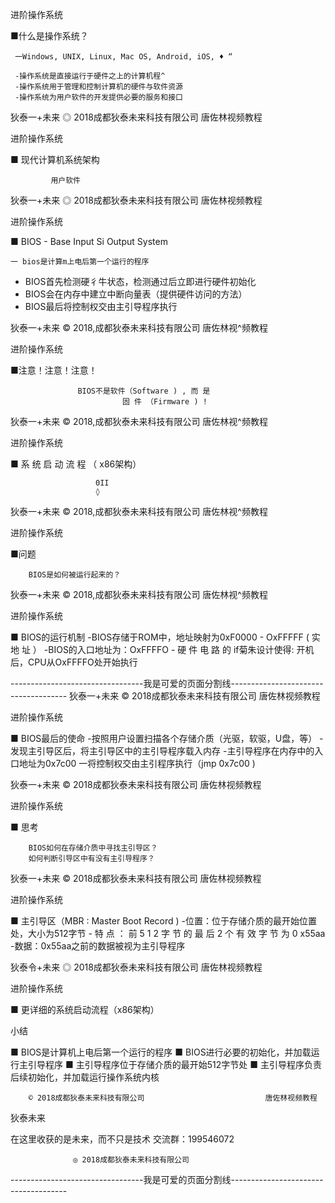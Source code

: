 进阶操作系统

■什么是操作系统？

     一Windows, UNIX, Linux, Mac OS, Android, iOS, ♦ “

     -操作系统是直接运行于硬件之上的计算机程^
     -操作系统用于管理和控制计算机的硬件与软件资源
     -操作系统为用户软件的开发提供必要的服务和接口

狄泰一+未来  ◎ 2018成都狄泰未来科技有限公司                             唐佐林视频教程

进阶操作系统

■ 现代计算机系统架构

             用户软件

狄泰一+未来  ◎ 2018成都狄泰未来科技有限公司                             唐佐林视频教程

进阶操作系统

  ■ BIOS - Base Input Si Output System

    一 bios是计算m上电后第一个运行的程序
- BIOS首先检测硬彳牛状态，检测通过后立即进行硬件初始化
- BIOS会在内存中建立中断向量表（提供硬件访问的方法）
- BIOS最后将控制权交由主引导程序执行

狄泰一+未来  © 2018,成都狄泰未来科技有限公司                            唐佐林视^频教程

进阶操作系统

■注意！注意！注意！

                   BIOS不是软件（Software ) , 而 是
                             固 件 （Firmware ) !

狄泰一+未来  © 2018,成都狄泰未来科技有限公司                            唐佐林视^频教程

进阶操作系统

■ 系 统 启 动 流 程 （ x86架构）

                       0II
                       ◊

狄泰一+未来  © 2018,成都狄泰未来科技有限公司                            唐佐林视^频教程

进阶操作系统

■问题

        BIOS是如何被运行起来的？

狄泰一+未来  © 2018,成都狄泰未来科技有限公司                            唐佐林视^频教程

进阶操作系统

■ BIOS的运行机制
    -BIOS存储于ROM中，地址映射为0xF0000 - OxFFFFF ( 实 地 址 ）
    -BIOS的入口地址为：OxFFFFO
    - 硬 件 电 路 的 if菊朱设计使得:
                       开机后，CPU从OxFFFFO处开始执行

---------------------------------我是可爱的页面分割线-------------------------------------
狄泰一+未来  © 2018成都狄泰未来科技有限公司                           唐佐林视频教程

进阶操作系统

■ BIOS最后的使命
    -按照用户设置扫描各个存储介质（光驱，软驱，U盘，等）
    -发现主引导区后，将主引导区中的主引导程序载入内存
    -主引导程序在内存中的入口地址为0x7c00
    一将控制权交由主引程序执行（jmp 0x7c00 )

狄泰一+未来  © 2018成都狄泰未来科技有限公司                           唐佐林视频教程

进阶操作系统

■ 思考

        BIOS如何在存储介质中寻找主引导区？
        如何判断引导区中有没有主引导程序？

狄泰一+未来  © 2018成都狄泰未来科技有限公司                           唐佐林视频教程

进阶操作系统

■ 主引导区（MBR : Master Boot Record )
    -位置：位于存储介质的最开始位置处，大小为512字节
    - 特 点 ： 前 5 1 2 字 节 的 最 后 2 个 有 效 字 节 为 0 x55aa
    -数据：0x55aa之前的数据被视为主引导程序

狄泰令+未来  ◎ 2018成都狄泰未来科技有限公司                           唐佐林视频教程

进阶操作系统

■ 更详细的系统启动流程（x86架构）

小结

■ BIOS是计算机上电后第一个运行的程序
■ BIOS进行必要的初始化，并加载运行主引导程序
■ 主引导程序位于存储介质的最开始512字节处
■ 主引导程序负责后续初始化，并加载运行操作系统内核

        © 2018成都狄泰未来科技有限公司                           唐佐林视频教程

  狄泰未来

在这里收获的是未来，而不只是技术
              交流群：199546072

                  ◎ 2018成都狄泰未来科技有限公司

---------------------------------我是可爱的页面分割线-------------------------------------

